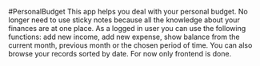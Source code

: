 #PersonalBudget 
This app helps you deal with your personal budget. No longer need to use sticky notes because all the knowledge about your finances are at one place. As a logged in user you can use the following functions: add new income, add new expense, show balance from the current month, previous month or the chosen period of time. You can also browse your records sorted by date. 
For now only frontend is done.
